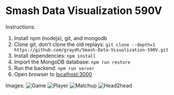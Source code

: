 # Smash Data Visualization 590V

Instructions:

1. Install npm (nodejs), git, and mongodb
2. Clone git, don't clone the old replays: `git clone --depth=1 https://github.com/graydh/Smash-Data-Visualization-590V.git`
3. Install dependencies: `npm install`
4. Import the MongoDB database: `npm run restore`
5. Run the backend: `npm run server`
6. Open browser to [localhost:3000](localhost:3000)

Images:
![Game](https://github.com/graydh/Smash-Data-Visualization-590V/tree/master/images/game.png)
![Player](https://github.com/graydh/Smash-Data-Visualization-590V/tree/master/images/player.png)
![Matchup](https://github.com/graydh/Smash-Data-Visualization-590V/tree/master/images/matchup.png)
![Head2head](https://github.com/graydh/Smash-Data-Visualization-590V/tree/master/images/head2head.png)
